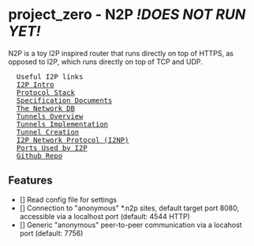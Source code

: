 # project_zero - N2P  ***!DOES NOT RUN YET!***
N2P is a toy I2P inspired router that runs directly on top of HTTPS, 
as opposed to I2P, which runs directly on top of TCP and UDP.

<pre>
  Useful I2P links
  <a href="https://geti2p.net/en/about/intro">I2P Intro</a>
  <a href="https://geti2p.net/en/docs/protocol">Protocol Stack</a>
  <a href="http://www.i2p.to/spec">Specification Documents</a>
  <a href="https://geti2p.net/en/docs/how/network-database">The Network DB</a>
  <a href="https://geti2p.net/en/docs/how/tunnel-routing">Tunnels Overview</a>
  <a href="https://geti2p.net/en/docs/tunnels/implementation">Tunnels Implementation</a>
  <a href="https://geti2p.net/spec/tunnel-creation">Tunnel Creation</a>
  <a href="https://geti2p.net/spec/i2np">I2P Network Protocol (I2NP)</a>
  <a href="https://geti2p.net/en/docs/ports">Ports Used by I2P</a>
  <a href="https://github.com/i2p/i2p.i2p">Github Repo</a>
</pre>


## Features
- [] Read config file for settings
- [] Connection to "anonymous" *.n2p sites, default target port 8080, accessible via a localhost port (default: 4544 HTTP)
- [] Generic "anonymous" peer-to-peer communication via a locahost port (default: 7756)




